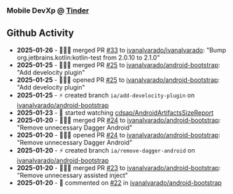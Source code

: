 ### Mobile DevXp @ [Tinder](https://medium.com/tinder)

## Github Activity
- **2025-01-26** - 🧑🏻‍💻 merged PR [#33](https://github.com/ivanalvarado/ivanalvarado/pull/33) to [ivanalvarado/ivanalvarado](https://github.com/ivanalvarado/ivanalvarado): "Bump org.jetbrains.kotlin:kotlin-test from 2.0.10 to 2.1.0"
- **2025-01-25** - 🧑🏻‍💻 merged PR [#25](https://github.com/ivanalvarado/android-bootstrap/pull/25) to [ivanalvarado/android-bootstrap](https://github.com/ivanalvarado/android-bootstrap): "Add develocity plugin"
- **2025-01-25** - 🧑🏻‍💻 opened PR [#25](https://github.com/ivanalvarado/android-bootstrap/pull/25) to [ivanalvarado/android-bootstrap](https://github.com/ivanalvarado/android-bootstrap): "Add develocity plugin"
- **2025-01-25** - ⚡️ created branch `ia/add-develocity-plugin` on [ivanalvarado/android-bootstrap](https://github.com/ivanalvarado/android-bootstrap)
- **2025-01-23** - 👀 started watching [cdsap/AndroidArtifactsSizeReport](https://github.com/cdsap/AndroidArtifactsSizeReport)
- **2025-01-20** - 🧑🏻‍💻 merged PR [#24](https://github.com/ivanalvarado/android-bootstrap/pull/24) to [ivanalvarado/android-bootstrap](https://github.com/ivanalvarado/android-bootstrap): "Remove unnecessary Dagger Android"
- **2025-01-20** - 🧑🏻‍💻 opened PR [#24](https://github.com/ivanalvarado/android-bootstrap/pull/24) to [ivanalvarado/android-bootstrap](https://github.com/ivanalvarado/android-bootstrap): "Remove unnecessary Dagger Android"
- **2025-01-20** - ⚡️ created branch `ia/remove-dagger-android` on [ivanalvarado/android-bootstrap](https://github.com/ivanalvarado/android-bootstrap)
- **2025-01-20** - 🧑🏻‍💻 merged PR [#23](https://github.com/ivanalvarado/android-bootstrap/pull/23) to [ivanalvarado/android-bootstrap](https://github.com/ivanalvarado/android-bootstrap): "Remove unnecessary assisted inject"
- **2025-01-20** - 💬 commented on [#22](https://api.github.com/repos/ivanalvarado/android-bootstrap/issues/22/comments) in [ivanalvarado/android-bootstrap](https://github.com/ivanalvarado/android-bootstrap)